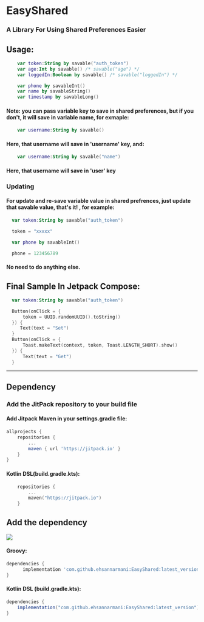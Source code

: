 # EasyShared

### A Library For Using Shared Preferences Easier

## Usage:

```kotlin
    var token:String by savable("auth_token")
    var age:Int by savable() /* savable("age") */
    var loggedIn:Boolean by savable() /* savable("loggedIn") */

    var phone by savableInt()
    var name by savableString()
    var timestamp by savableLong()
```

#### Note: you can pass variable key to save in shared preferences, but if you don't, it will save in variable name, for exmaple:

```kotlin
    var username:String by savable()
```
#### Here, that username will save in 'username' key, and:
```kotlin
    var username:String by savable("name")
```
#### Here, that username will save in 'user' key

### Updating
#### For update and re-save variable value in shared prefrences, just update that savable value, that's it! , for example:
```kotlin
  var token:String by savable("auth_token")

  token = "xxxxx"
```
```kotlin
  var phone by savableInt()

  phone = 123456789
```
#### No need to do anything else.


## Final Sample In Jetpack Compose:

```kotlin
  var token:String by savable("auth_token")

  Button(onClick = {
      token = UUID.randomUUID().toString()
  }) {
     Text(text = "Set")
  }
  Button(onClick = {
      Toast.makeText(context, token, Toast.LENGTH_SHORT).show()
  }) {
      Text(text = "Get")
  }
```

<hr/>

## Dependency

### Add the JitPack repository to your build file

#### Add Jitpack Maven in your settings.gradle file:

```groovy
allprojects {
    repositories {
        ...
        maven { url 'https://jitpack.io' }
    }
}
```

#### Kotlin DSL(build.gradle.kts):

```kotlin
    repositories {
        ...
        maven("https://jitpack.io")
    }   
```

## Add the dependency

[![](https://jitpack.io/v/ehsannarmani/EasyShared.svg)](https://jitpack.io/#ehsannarmani/EasyShared)

#### Groovy:
```groovy
dependencies {
      implementation 'com.github.ehsannarmani:EasyShared:latest_version'
}
```
#### Kotlin DSL (build.gradle.kts):
```groovy
dependencies {
    implementation("com.github.ehsannarmani:EasyShared:latest_version")
}
```

